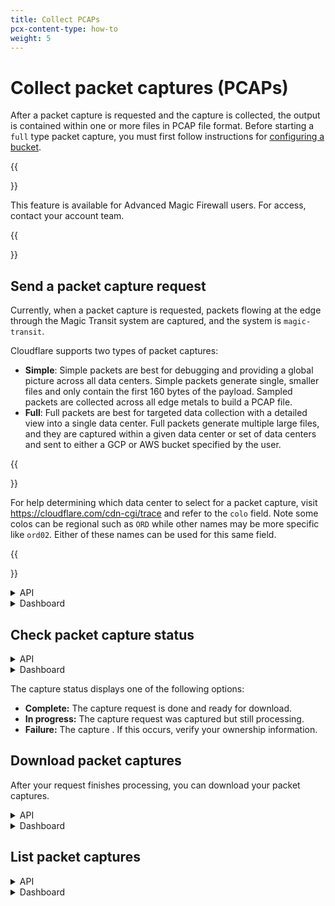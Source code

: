 ```yaml
---
title: Collect PCAPs
pcx-content-type: how-to
weight: 5
---
```


# Collect packet captures (PCAPs)

After a packet capture is requested and the capture is collected, the output is contained within one or more files in PCAP file format. Before starting a `full` type packet capture, you must first follow instructions for [configuring a bucket](../pcaps-bucket-setup).

{{<Aside>}}

This feature is available for Advanced Magic Firewall users. For access, contact your account team.

{{</Aside>}}

## Send a packet capture request

Currently, when a packet capture is requested, packets flowing at the edge through the Magic Transit system are captured, and the system is `magic-transit`.

Cloudflare supports two types of packet captures:

- **Simple**: Simple packets are best for debugging and providing a global picture across all data centers. Simple packets generate single, smaller files and only contain the first 160 bytes of the payload. Sampled packets are collected across all edge metals to build a PCAP file.
- **Full**: Full packets are best for targeted data collection with a detailed view into a single data center. Full packets generate multiple large files, and they are captured within a given data center or set of data centers and sent to either a GCP or AWS bucket specified by the user.

{{<Aside type="note" header="Note:">}}

For help determining which data center to select for a packet capture, visit https://cloudflare.com/cdn-cgi/trace and refer to the `colo` field. Note some colos can be regional such as `ORD` while other names may be more specific like `ord02`. Either of these names can be used for this same field.

{{</Aside>}}

<details>
<summary>
  API
</summary>
 <div class="special-class" markdown="1">

The PCAPs API needs both `system` and `type` to be specified to start a capture. A PCAP's `system` is the product or logical subsystem where packets are captured, and a PCAP's `type` is how the captured packets are built into a PCAP file.

To create a simple PCAP request, send a JSON body with the required parameter listed at [Create simple PCAP request](https://api.cloudflare.com/#magic-pcap-collection-create-simple-pcap-request).

For full PCAP requests, refer to the required parameters listed at [Create full PCAP requests](https://api.cloudflare.com/#magic-pcap-collection-create-full-pcap-request). Note that full packet captures require two more parameters than simple packets.

The full PCAP request endpoint also contains optional fields you can use to limit the amount of packets captured. Both full and simple packet requests contain an optional `filter_v1` parameter you can use to filter packets by IPv4 Source address, for example. For a full list of the filter options, refer to the parameter lists above.

Currently, you can only send one collect request per minute for simple PCAPs, and you can only have one running or pending full PCAP at a time.

**Full PCAPs**

Leave `filter_v1` empty to collect all packets without any filtering.

```bash
---
header: Full PCAP example request
---
  curl -X POST https://api.cloudflare.com/client/v4/accounts/${account_id}/pcaps \
  -H 'Content-Type: application/json' \
  -H "X-Auth-Email: ${email}" \
  -H "X-Auth-Key: ${auth_key}" \
  --data '{
          "filter_v1": {},
          "time_limit": 300,
          "packet_limit": 10000,
          "byte_limit": 100000000,
          "type": "full",
          "colo": "ORD",
          "system": "magic-transit",
           "destination_conf": "${bucket}"
           }'
```

While the collection is in progress, the response returns the `status` field as `pending`. You must wait for the PCAP collection to complete before downloading the file. When the PCAP is ready to download, the status changes to `success`.

```bash
---
header: Full PCAP example response
---
    {
      "result": {
        "id": "7d7c88382f0b4d5daa9587aa45a1a877",
        "submitted": "2022-06-02T18:38:22.269047Z",
        "filter_v1": {},
        "time_limit": 300,
        "status": "pending",
        "type": "full",
        "system": "magic-transit",
        "packet_limit": 10000,
        "byte_limit": 100000000,
        "colo": "ORD",
        "destination_conf": "gs://test-magic-pcaps"
      },
      "success": true,
      "errors": [],
      "messages": []
    }
```
**Simple PCAPs**

Leave `filter_v1` to collect all packets without any filtering.

```bash
---
header: Simple PCAP example request
---
  curl -X POST https://api.cloudflare.com/client/v4/accounts/${account_id}/pcaps \
  -H 'Content-Type: application/json' \
  -H 'X-Auth-Email: user@example.com' \
  -H 'X-Auth-Key: 00000000000' \
  --data '{
          "filter_v1": {
                  "source_address": "1.2.3.4",
                  "source_port": 123,
                  "destination_address": "5.6.7.8",
                  "destination_port": 80,
                  "protocol": 6
          },
          "time_limit": 300,
          "packet_limit": 10000,
          "type": "simple",
          "system": "magic-transit"
  }'
```

The response is a JSON body that contains the details of the job running to build the packet capture. The response contains a unique identifier for the packet capture request along with the details sent in the request.

```bash
---
header: Simple PCAP example response
---
    {
      "result": {
        "id": "6d1f0aac13cd40e3900d29f5dd0e8a2b",
        "submitted": "2021-12-20T17:29:20.641845Z",
        "filter_v1": {
          "source_address": "1.2.3.4",
          "source_port": 123,
          "destination_address": "5.6.7.8",
          "destination_port": 80,
          "protocol": 6
        },
        "time_limit": 60,
        "status": "pending",
        "packets_remaining": 0,
        "type": "simple",
        "system": "magic-transit"
      },
      "success": true,
      "errors": [],
      "messages": []
    }
```

</div>
</details>

<details>
<summary>
  Dashboard
</summary>
 <div class="special-class" markdown="1">

1. Log in to your [Cloudflare dashboard](https://dash.cloudflare.com/login) and select **Magic Transit**.
2. On the **Magic Transit** page next to **Packet captures**, select **Start a capture**.
3. Select the **Captures** tab and select **Start a capture**.
4. From **Packet captures - Capture configuration**, choose a capture type and select **Next**.
5. Fill out the required fields to begin the capture and then select **Start**.

The main **Packet captures** page displays a list of captures.
</div>
</details>

## Check packet capture status

<details>
<summary>
  API
</summary>
 <div class="special-class" markdown="1">

To check the status of a running job, send a request to the endpoint and specify the PCAP identifier. The PCAP identifier is received in the response of a collect request as shown in the previous step.

```bash
    curl -X GET https://api.cloudflare.com/client/v4/accounts/${account_id}/pcaps/${pcap_id} \
    -H 'Content-Type: application/json' \
    -H 'X-Auth-Email: user@example.com' \
    -H 'X-Auth-Key: 00000000000'
```

The response will be similar to the one received when requesting a PCAP collection.

```bash
---
header: Simple PCAP example result
---
    {
      "result": {
        "id": "6d1f0aac13cd40e3900d29f5dd0e8a2b",
        "submitted": "2021-12-20T17:29:20.641845Z",
        "filter_v1": {
          "source_address": "1.2.3.4",
          "source_port": 123,
          "destination_address": "5.6.7.8",
          "destination_port": 80,
          "protocol": 6
        },
        "time_limit": 120,
        "status": "success",
        "packets_remaining": 0,
        "type": "simple",
        "system": "magic-transit"
      },
      "success": true,
      "errors": [],
      "messages": []
    }
```
While the collection is in process, the status returns `pending` or `running`. After the PCAP is ready, the status changes to `success`.

</div>
</details>

<details>
<summary>
  Dashboard
</summary>
 <div class="special-class" markdown="1">

1. Log in to your [Cloudflare dashboard](https://dash.cloudflare.com/login) and select **Magic Transit**.
2. On the **Magic Transit** page next to **Packet captures**, select **Start a capture**.
3. From the **Packet Capture** page, select the **Captures** tab.

</div>
</details>

The capture status displays one of the following options:

- **Complete:** The capture request is done and ready for download.
- **In progress:** The capture request was captured but still processing.
- **Failure:** The capture . If this occurs, verify your ownership information.

## Download packet captures

After your request finishes processing, you can download your packet captures.

<details>
<summary>
  API
</summary>
 <div class="special-class" markdown="1">

For more information on how to process multiple saved capture files into a single output file, refer to [Wireshark's mergecap documentation](https://www.wireshark.org/docs/man-pages/mergecap.html).

**Full PCAPs**

To obtain full PCAPs, download the files from the bucket specified in `destination_conf` after the PCAP's status is `success`. You may find multiple files named `pcap_<pcap_id>.pcap` per capture as captures can occur across multiple machines.

**Simple PCAPs**

Once the simple PCAP collection is complete, you can download the PCAP by specifying the PCAP identifier used earlier.

```bash
    curl -X GET https://api.cloudflare.com/client/v4/accounts/${account_id}/pcaps/${pcap_id}/download \
    -H 'Content-Type: application/json' \
    -H 'X-Auth-Email: user@example.com' \
    -H 'X-Auth-Key: 00000000000' \
    --output download.pcap
```

</div>
</details>

<details>
<summary>
  Dashboard
</summary>
 <div class="special-class" markdown="1">

1. Log in to your [Cloudflare dashboard](https://dash.cloudflare.com/login) and select **Magic Transit**.
2. On the **Magic Transit** page next to **Packet captures**, select **Start a capture**.
3. From the **Packet captures** page, select the **Captures** tab.
4. Locate your packet capture you want to download and under **Captures**, select the link to open download it.

Packet captures are available to download when the **Status** displays **Success**. 

</div>
</details>

## List packet captures

<details>
<summary>
  API
</summary>
 <div class="special-class" markdown="1">

To view a list of sent requests, use the following command:

```bash
---
header: List request example
---
    curl -X GET https://api.cloudflare.com/client/v4/accounts/${account_id}/pcaps \
    -H 'Content-Type: application/json' \
    -H 'X-Auth-Email: user@example.com' \
    -H 'X-Auth-Key: 00000000000'
```

The response returns an array that includes up to 50 sent requests, which includes completed and ongoing requests.

```bash
---
header: List response example
---
    {
      "result": [
        {
          "id": "43adab5adeca4dab9c51f4b7f70f2ec3",
          "submitted": "2021-12-15T03:04:09.277394Z",
          "filter_v1": {},
          "time_limit": 120,
          "status": "success",
          "packets_remaining": 0,
          "type": "simple",
          "system": "magic-transit"
        }
      ],
      "success": true,
      "errors": [],
      "messages": []
    }
```

</div>
</details>

<details>
<summary>
  Dashboard
</summary>
 <div class="special-class" markdown="1">

1. Log in to your [Cloudflare dashboard](https://dash.cloudflare.com/login) and select **Magic Transit**.
2. On the **Magic Transit** page next to **Packet captures**, select **Start a capture**.
3. From the **Packet captures** page, select the **Captures** tab.

The list of captures associated with your account displays.

</div>
</details>